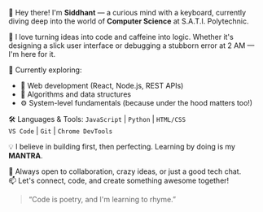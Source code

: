👋 Hey there! I'm **Siddhant** — a curious mind with a keyboard, currently diving deep into the world of **Computer Science** at S.A.T.I. Polytechnic.

🔧 I love turning ideas into code and caffeine into logic. Whether it's designing a slick user interface or debugging a stubborn error at 2 AM — I'm here for it.

🌱 Currently exploring:
- 🚀 Web development (React, Node.js, REST APIs)
- 🧠 Algorithms and data structures
- ⚙️ System-level fundamentals (because under the hood matters too!)

🛠️ Languages & Tools:
 `JavaScript` | `Python` | `HTML/CSS`  
`VS Code` | `Git` |  `Chrome DevTools`

💡 I believe in building first, then perfecting. Learning by doing is my **MANTRA**.

📂 Always open to collaboration, crazy ideas, or just a good tech chat.  
📫 Let's connect, code, and create something awesome together!

> “Code is poetry, and I'm learning to rhyme.”

